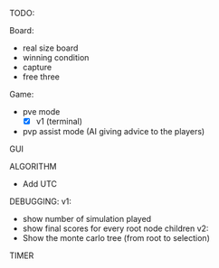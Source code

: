 TODO:

Board:
- real size board
- winning condition
- capture
- free three

Game:
- pve mode
	- [x] v1 (terminal)
- pvp assist mode (AI giving advice to the players)

GUI

ALGORITHM
- Add UTC

DEBUGGING:
v1:
- show number of simulation played
- show final scores for every root node children
v2:
- Show the monte carlo tree (from root to selection)

TIMER